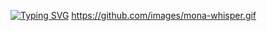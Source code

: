 [![Typing SVG](https://readme-typing-svg.herokuapp.com?font=Fira+Code&weight=300&pause=1000&color=FFFFFF&background=6876FF00&center=true&vCenter=true&width=435&lines=%E1%B4%8F%CA%99s%E1%B4%87%CA%80%E1%B4%A0%E1%B4%80%C9%B4%E1%B4%9B.%E1%B4%87%E1%B4%A2)](https://git.io/typing-svg)
https://github.com/images/mona-whisper.gif
